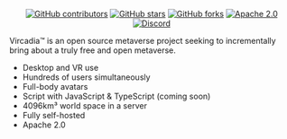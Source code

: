 <p align="center">
    <a href="https://vircadia.com/contribute"><img alt="GitHub contributors" src="https://img.shields.io/github/contributors/vircadia/vircadia"></a>
    <a href="https://github.com/vircadia/vircadia/stargazers"><img alt="GitHub stars" src="https://img.shields.io/github/stars/vircadia/vircadia"></a>
    <a href="https://github.com/vircadia/vircadia/network"><img alt="GitHub forks" src="https://img.shields.io/github/forks/vircadia/vircadia"></a>
    <a href="https://www.apache.org/licenses/LICENSE-2.0"><img alt="Apache 2.0" src="https://img.shields.io/badge/license-Apache--2.0-%230A7BBB?style=flat"></a>
    <a href="https://discordapp.com/invite/Pvx2vke"><img alt="Discord" src="https://img.shields.io/discord/564926326025224212?style=flat"></a>
</p>

Vircadia™ is an open source metaverse project seeking to incrementally bring about a truly free and open metaverse.

* Desktop and VR use
* Hundreds of users simultaneously
* Full-body avatars
* Script with JavaScript & TypeScript (coming soon)
* 4096km³ world space in a server
* Fully self-hosted
* Apache 2.0
